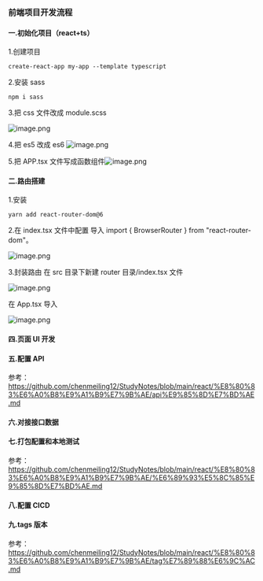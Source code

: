 ### 前端项目开发流程

#### 一.初始化项目（react+ts）

1.创建项目

```
create-react-app my-app --template typescript
```

2.安装 sass

```
npm i sass
```

3.把 css 文件改成 module.scss

![image.png](https://upload-images.jianshu.io/upload_images/29487578-8dc0203bf20d01cf.png?imageMogr2/auto-orient/strip%7CimageView2/2/w/1240)

4.把 es5 改成 es6
![image.png](https://upload-images.jianshu.io/upload_images/29487578-82e593c94fb429b2.png?imageMogr2/auto-orient/strip%7CimageView2/2/w/1240)

5.把 APP.tsx 文件写成函数组件![image.png](https://upload-images.jianshu.io/upload_images/29487578-14235ef7fde14655.png?imageMogr2/auto-orient/strip%7CimageView2/2/w/1240)

#### 二.路由搭建

1.安装

```
yarn add react-router-dom@6
```

2.在 index.tsx 文件中配置
导入 import { BrowserRouter } from "react-router-dom"。

![image.png](https://upload-images.jianshu.io/upload_images/29487578-f8918a988adf3432.png?imageMogr2/auto-orient/strip%7CimageView2/2/w/1240)

3.封装路由
在 src 目录下新建 router 目录/index.tsx 文件

![image.png](https://upload-images.jianshu.io/upload_images/29487578-002fff87d0080cd5.png?imageMogr2/auto-orient/strip%7CimageView2/2/w/1240)

在 App.tsx 导入

![image.png](https://upload-images.jianshu.io/upload_images/29487578-d2378e7614bc8471.png?imageMogr2/auto-orient/strip%7CimageView2/2/w/1240)

#### 四.页面 UI 开发

#### 五.配置 API

参考：https://github.com/chenmeiling12/StudyNotes/blob/main/react/%E8%80%83%E6%A0%B8%E9%A1%B9%E7%9B%AE/api%E9%85%8D%E7%BD%AE.md

#### 六.对接接口数据

#### 七.打包配置和本地测试

参考：https://github.com/chenmeiling12/StudyNotes/blob/main/react/%E8%80%83%E6%A0%B8%E9%A1%B9%E7%9B%AE/%E6%89%93%E5%8C%85%E9%85%8D%E7%BD%AE.md

#### 八.配置 CICD

#### 九.tags 版本

参考：https://github.com/chenmeiling12/StudyNotes/blob/main/react/%E8%80%83%E6%A0%B8%E9%A1%B9%E7%9B%AE/tag%E7%89%88%E6%9C%AC.md
